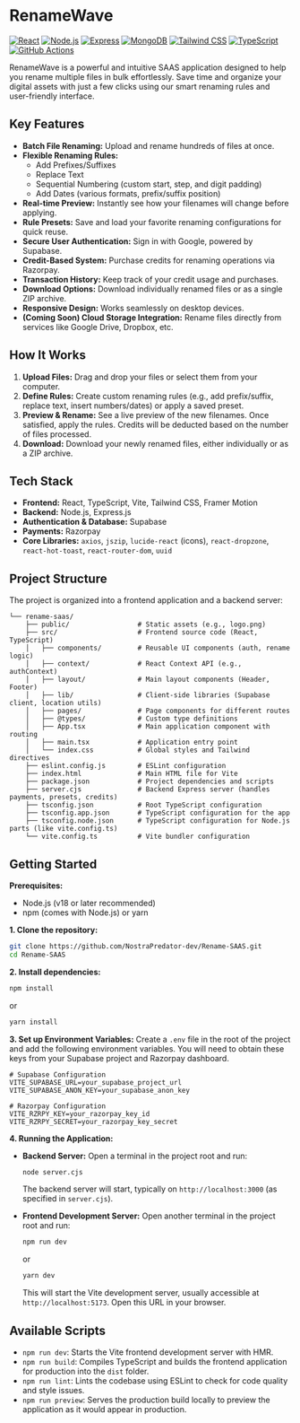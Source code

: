# RenameWave
[![React](https://img.shields.io/badge/Frontend-React-%2361DAFB?logo=react&logoColor=white)](https://reactjs.org)
[![Node.js](https://img.shields.io/badge/Backend-Node.js-%23339933?logo=node.js&logoColor=white)](https://nodejs.org)
[![Express](https://img.shields.io/badge/API-Express-%23000000?logo=express&logoColor=white)](https://expressjs.com)
[![MongoDB](https://img.shields.io/badge/Database-MongoDB-%2347A248?logo=mongodb&logoColor=white)](https://mongodb.com)
[![Tailwind CSS](https://img.shields.io/badge/UI-TailwindCSS-%2306B6D4?logo=tailwindcss&logoColor=white)](https://tailwindcss.com)
[![TypeScript](https://img.shields.io/badge/Language-TypeScript-%23007ACC?logo=typescript&logoColor=white)](https://typescriptlang.org)
[![GitHub Actions](https://img.shields.io/badge/CI-GitHub%20Actions-%232671E5?logo=githubactions&logoColor=white)](https://docs.github.com/en/actions)

RenameWave is a powerful and intuitive SAAS application designed to help you rename multiple files in bulk effortlessly. Save time and organize your digital assets with just a few clicks using our smart renaming rules and user-friendly interface.

## Key Features

*   **Batch File Renaming:** Upload and rename hundreds of files at once.
*   **Flexible Renaming Rules:**
    *   Add Prefixes/Suffixes
    *   Replace Text
    *   Sequential Numbering (custom start, step, and digit padding)
    *   Add Dates (various formats, prefix/suffix position)
*   **Real-time Preview:** Instantly see how your filenames will change before applying.
*   **Rule Presets:** Save and load your favorite renaming configurations for quick reuse.
*   **Secure User Authentication:** Sign in with Google, powered by Supabase.
*   **Credit-Based System:** Purchase credits for renaming operations via Razorpay.
*   **Transaction History:** Keep track of your credit usage and purchases.
*   **Download Options:** Download individually renamed files or as a single ZIP archive.
*   **Responsive Design:** Works seamlessly on desktop devices.
*   **(Coming Soon) Cloud Storage Integration:** Rename files directly from services like Google Drive, Dropbox, etc.

## How It Works

1.  **Upload Files:** Drag and drop your files or select them from your computer.
2.  **Define Rules:** Create custom renaming rules (e.g., add prefix/suffix, replace text, insert numbers/dates) or apply a saved preset.
3.  **Preview & Rename:** See a live preview of the new filenames. Once satisfied, apply the rules. Credits will be deducted based on the number of files processed.
4.  **Download:** Download your newly renamed files, either individually or as a ZIP archive.

## Tech Stack

*   **Frontend:** React, TypeScript, Vite, Tailwind CSS, Framer Motion
*   **Backend:** Node.js, Express.js
*   **Authentication & Database:** Supabase
*   **Payments:** Razorpay
*   **Core Libraries:** `axios`, `jszip`, `lucide-react` (icons), `react-dropzone`, `react-hot-toast`, `react-router-dom`, `uuid`

## Project Structure

The project is organized into a frontend application and a backend server:
```
└── rename-saas/
    ├── public/                 # Static assets (e.g., logo.png)
    ├── src/                    # Frontend source code (React, TypeScript)
    │   ├── components/         # Reusable UI components (auth, rename logic)
    │   ├── context/            # React Context API (e.g., authContext)
    │   ├── layout/             # Main layout components (Header, Footer)
    │   ├── lib/                # Client-side libraries (Supabase client, location utils)
    │   ├── pages/              # Page components for different routes
    │   ├── @types/             # Custom type definitions
    │   ├── App.tsx             # Main application component with routing
    │   ├── main.tsx            # Application entry point
    │   └── index.css           # Global styles and Tailwind directives
    ├── eslint.config.js        # ESLint configuration
    ├── index.html              # Main HTML file for Vite
    ├── package.json            # Project dependencies and scripts
    ├── server.cjs              # Backend Express server (handles payments, presets, credits)
    ├── tsconfig.json           # Root TypeScript configuration
    ├── tsconfig.app.json       # TypeScript configuration for the app
    ├── tsconfig.node.json      # TypeScript configuration for Node.js parts (like vite.config.ts)
    └── vite.config.ts          # Vite bundler configuration
```

## Getting Started

**Prerequisites:**
*   Node.js (v18 or later recommended)
*   npm (comes with Node.js) or yarn

**1. Clone the repository:**
```bash
git clone https://github.com/NostraPredator-dev/Rename-SAAS.git
cd Rename-SAAS
```

**2. Install dependencies:**
```bash
npm install
```
or
```bash
yarn install
```

**3. Set up Environment Variables:**
Create a `.env` file in the root of the project and add the following environment variables. You will need to obtain these keys from your Supabase project and Razorpay dashboard.

```env
# Supabase Configuration
VITE_SUPABASE_URL=your_supabase_project_url
VITE_SUPABASE_ANON_KEY=your_supabase_anon_key

# Razorpay Configuration
VITE_RZRPY_KEY=your_razorpay_key_id
VITE_RZRPY_SECRET=your_razorpay_key_secret
```

**4. Running the Application:**

*   **Backend Server:**
    Open a terminal in the project root and run:
    ```bash
    node server.cjs
    ```
    The backend server will start, typically on `http://localhost:3000` (as specified in `server.cjs`).

*   **Frontend Development Server:**
    Open another terminal in the project root and run:
    ```bash
    npm run dev
    ```
    or
    ```bash
    yarn dev
    ```
    This will start the Vite development server, usually accessible at `http://localhost:5173`. Open this URL in your browser.

## Available Scripts

*   `npm run dev`: Starts the Vite frontend development server with HMR.
*   `npm run build`: Compiles TypeScript and builds the frontend application for production into the `dist` folder.
*   `npm run lint`: Lints the codebase using ESLint to check for code quality and style issues.
*   `npm run preview`: Serves the production build locally to preview the application as it would appear in production.
